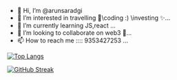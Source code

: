 - 👋 Hi, I’m @arunsaradgi
- 👀 I’m interested in travelling 👀\coding :) \investing ✨...
- 🌱 I’m currently learning JS,react ...
- 💞️ I’m looking to collaborate on web3 💞️...
- 📫 How to reach me :::: 9353427253 ...



[![Top Langs](https://github-readme-stats.vercel.app/api/top-langs/?username=arunsaradgi&theme=tokyonight)](https://github.com/arunsaradgi/github-readme-stats)

[![GitHub Streak](https://streak-stats.demolab.com/?user=arunsaradgi&theme=algolia)](https://git.io/streak-stats)
<!---
//algolia
arunsaradgi/arunsaradgi is a ✨ special ✨ repository because its `README.md` (this file) appears on your GitHub profile.
You can click the Preview link to take a look at your changes.
--->

